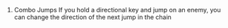 1) Combo Jumps
	If you hold a directional key and jump on an enemy, you can change the direction of the next jump in the chain